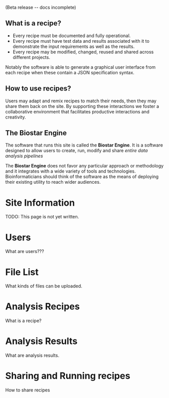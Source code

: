 (Beta release -- docs incomplete)

## What is a recipe?

* Every recipe must be documented and fully operational.
* Every recipe must have test data and results associated with it to
demonstrate the input requirements as well as the results.
* Every recipe may be modified, changed, reused and 
shared across different projects.
            
Notably the software is able to generate a graphical user interface
from each recipe when these contain a JSON specification syntax.

## How to use recipes?

Users may adapt and remix recipes to match their needs, 
then they may share them back on the site. 
By supporting these interactions we foster a collaborative 
environment that facilitates productive interactions and creativity.

                        
## The Biostar Engine
              
The software that runs this site is called the **Biostar Engine**. It is a software designed to
allow users to create, run, modify and share *entire data analysis pipelines*

The **Biostar Engine** does not favor any particular approach or methodology and it integrates with a wide variety of tools
and technologies. Bioinformaticians should think of the software as
the means of deploying their existing utility to reach wider audiences.
           
           
# Site Information

TODO: This page is not yet written.

# Users

What are users???

# File List
 
 What kinds of files can be uploaded.
 
# Analysis Recipes

What is a recipe?

# Analysis Results
  
What are analysis results.

# Sharing and Running recipes
  
How to share recipes
